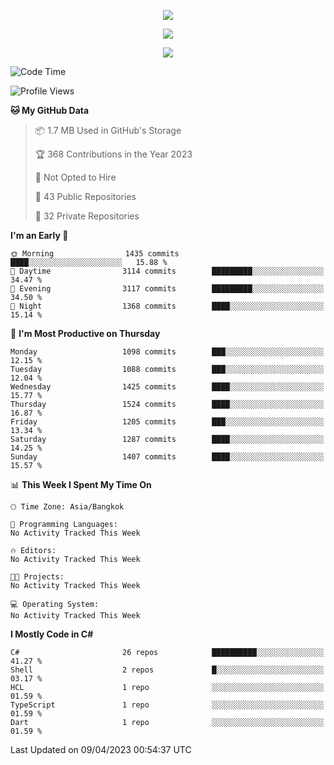 <p align="center">
  <a href="say-hi.gif"> 
    <img align="center" src="say-hi.gif"/>
  </a>
</p>
<p align="center">
  <a href="https://github.com/htthinh1999">
    <img align="center" src="https://github-readme-stats-kappa-pink.vercel.app/api?username=htthinh1999&show_icons=true&count_private=true&theme=dracula"/>
  </a>
</p>
<p align="center">
  <a href="https://github.com/htthinh1999">
    <img src="https://github-readme-stats-kappa-pink.vercel.app/api/top-langs/?username=htthinh1999&layout=compact&langs_count=6&count_private=true&hide=tsql,hlsl,glsl,shaderlab&theme=dracula"/>
  </a>
</p>

<!--START_SECTION:waka-->
![Code Time](http://img.shields.io/badge/Code%20Time-0%20secs-blue)

![Profile Views](http://img.shields.io/badge/Profile%20Views-0-blue)

**🐱 My GitHub Data** 

> 📦 1.7 MB Used in GitHub's Storage 
 > 
> 🏆 368 Contributions in the Year 2023
 > 
> 🚫 Not Opted to Hire
 > 
> 📜 43 Public Repositories 
 > 
> 🔑 32 Private Repositories 
 > 
**I'm an Early 🐤** 

```text
🌞 Morning                1435 commits        ████░░░░░░░░░░░░░░░░░░░░░   15.88 % 
🌆 Daytime                3114 commits        █████████░░░░░░░░░░░░░░░░   34.47 % 
🌃 Evening                3117 commits        █████████░░░░░░░░░░░░░░░░   34.50 % 
🌙 Night                  1368 commits        ████░░░░░░░░░░░░░░░░░░░░░   15.14 % 
```
📅 **I'm Most Productive on Thursday** 

```text
Monday                   1098 commits        ███░░░░░░░░░░░░░░░░░░░░░░   12.15 % 
Tuesday                  1088 commits        ███░░░░░░░░░░░░░░░░░░░░░░   12.04 % 
Wednesday                1425 commits        ████░░░░░░░░░░░░░░░░░░░░░   15.77 % 
Thursday                 1524 commits        ████░░░░░░░░░░░░░░░░░░░░░   16.87 % 
Friday                   1205 commits        ███░░░░░░░░░░░░░░░░░░░░░░   13.34 % 
Saturday                 1287 commits        ████░░░░░░░░░░░░░░░░░░░░░   14.25 % 
Sunday                   1407 commits        ████░░░░░░░░░░░░░░░░░░░░░   15.57 % 
```


📊 **This Week I Spent My Time On** 

```text
🕑︎ Time Zone: Asia/Bangkok

💬 Programming Languages: 
No Activity Tracked This Week

🔥 Editors: 
No Activity Tracked This Week

🐱‍💻 Projects: 
No Activity Tracked This Week

💻 Operating System: 
No Activity Tracked This Week
```

**I Mostly Code in C#** 

```text
C#                       26 repos            ██████████░░░░░░░░░░░░░░░   41.27 % 
Shell                    2 repos             █░░░░░░░░░░░░░░░░░░░░░░░░   03.17 % 
HCL                      1 repo              ░░░░░░░░░░░░░░░░░░░░░░░░░   01.59 % 
TypeScript               1 repo              ░░░░░░░░░░░░░░░░░░░░░░░░░   01.59 % 
Dart                     1 repo              ░░░░░░░░░░░░░░░░░░░░░░░░░   01.59 % 
```




 Last Updated on 09/04/2023 00:54:37 UTC
<!--END_SECTION:waka-->
